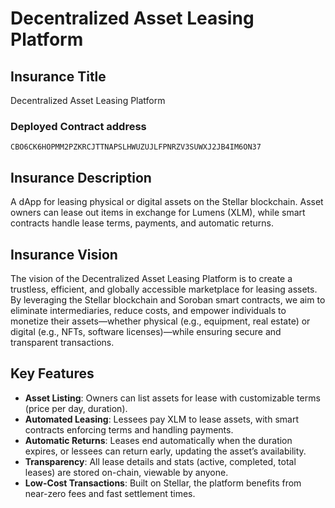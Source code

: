 # Decentralized Asset Leasing Platform

## Insurance Title
Decentralized Asset Leasing Platform

### Deployed Contract address
```text 
CBO6CK6HOPMM2PZKRCJTTNAPSLHWUZUJLFPNRZV3SUWXJ2JB4IM6ON37
 ```
## Insurance Description
A dApp for leasing physical or digital assets on the Stellar blockchain. Asset owners can lease out items in exchange for Lumens (XLM), while smart contracts handle lease terms, payments, and automatic returns.

## Insurance Vision
The vision of the Decentralized Asset Leasing Platform is to create a trustless, efficient, and globally accessible marketplace for leasing assets. By leveraging the Stellar blockchain and Soroban smart contracts, we aim to eliminate intermediaries, reduce costs, and empower individuals to monetize their assets—whether physical (e.g., equipment, real estate) or digital (e.g., NFTs, software licenses)—while ensuring secure and transparent transactions.

## Key Features
- **Asset Listing**: Owners can list assets for lease with customizable terms (price per day, duration).
- **Automated Leasing**: Lessees pay XLM to lease assets, with smart contracts enforcing terms and handling payments.
- **Automatic Returns**: Leases end automatically when the duration expires, or lessees can return early, updating the asset’s availability.
- **Transparency**: All lease details and stats (active, completed, total leases) are stored on-chain, viewable by anyone.
- **Low-Cost Transactions**: Built on Stellar, the platform benefits from near-zero fees and fast settlement times.
